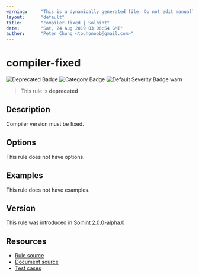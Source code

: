 ```yaml
---
warning:     "This is a dynamically generated file. Do not edit manually."
layout:      "default"
title:       "compiler-fixed | Solhint"
date:        "Sat, 24 Aug 2019 03:06:54 GMT"
author:      "Peter Chung <touhonoob@gmail.com>"
---
```


# compiler-fixed
![Deprecated Badge](https://img.shields.io/badge/-Deprecated-yellow)
![Category Badge](https://img.shields.io/badge/-Security%20Rules-informational)
![Default Severity Badge warn](https://img.shields.io/badge/Default%20Severity-warn-yellow)
> This rule is **deprecated**


## Description
Compiler version must be fixed.

## Options
This rule does not have options.

## Examples
This rule does not have examples.

## Version
This rule was introduced in [Solhint 2.0.0-alpha.0](https://github.com/protofire/solhint/tree/v2.0.0-alpha.0)

## Resources
- [Rule source](https://github.com/protofire/solhint/tree/master/lib/rules/security/compiler-fixed.js)
- [Document source](https://github.com/protofire/solhint/tree/master/docs/rules/security/compiler-fixed.md)
- [Test cases](https://github.com/protofire/solhint/tree/master/test/rules/security/compiler-fixed.js)
